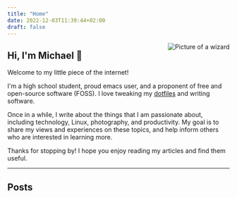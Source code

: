 ```yaml
---
title: "Home"
date: 2022-12-03T11:39:44+02:00
draft: false
---
```


<img
align="right"
id="partywizard"
src="/images/partywizard.gif"
alt="Picture of a wizard">

## Hi, I'm Michael 👋

Welcome to my little piece of the internet!

I'm a high school student, proud emacs user, and a proponent of free and open-source software (FOSS). I love tweaking my [dotfiles](https://github.com/michaelneuper/dotfiles) and writing software.

Once in a while, I write about the things that I am passionate about, including technology, Linux, photography, and productivity.
My goal is to share my views and experiences on these topics, and help inform others who are interested in learning more.

Thanks for stopping by! I hope you enjoy reading my articles and find them useful.

---

## Posts
